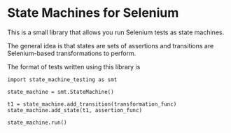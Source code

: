 # State Machines for Selenium

This is a small library that allows you run Selenium tests as state machines.

The general idea is that states are sets of assertions and transitions are Selenium-based transformations to perform.

The format of tests written using this library is

```
import state_machine_testing as smt

state_machine = smt.StateMachine()

t1 = state_machine.add_transition(transformation_func)
state_machine.add_state(t1, assertion_func)

state_machine.run()
```
